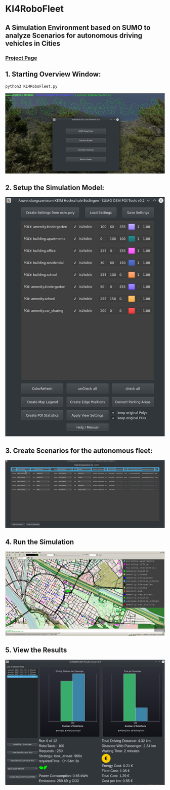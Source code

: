 # KI4RoboFleet

## A Simulation Environment based on SUMO to analyze Scenarios for autonomous driving vehicles in Cities

### [Project Page](https://www.keim.iao.fraunhofer.de/de/projekte/KI4ROBOFLEET.html)

## 1. Starting Overview Window:

```bash
python3 KI4RoboFleet.py
```

![Overview Window](OverView.png)

## 2. Setup the Simulation Model:

![Model Tools](ModelTools.png)

## 3. Create Scenarios for the autonomous fleet:

![Scenario Builder](ScenarioBuilderSettings.png)

## 4. Run the Simulation

![Simulation](Simulation.png)

## 5. View the Results

![Result Viewer](ResultViewer.png)
